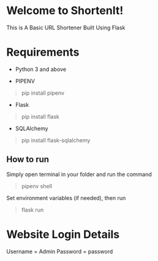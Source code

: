 # Welcome to ShortenIt!

This is A Basic URL Shortener Built Using Flask


# Requirements

- Python 3 and above

- PIPENV
>pip install pipenv

- Flask
>pip install flask

- SQLAlchemy
>pip install flask-sqlalchemy


## How to run

Simply open terminal in your folder and run the command
>pipenv shell

Set environment variables (if needed), then run
>flask run

# Website Login Details

Username = Admin
Password = password